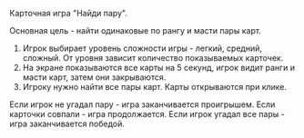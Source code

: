 Карточная игра "Найди пару".

Основная цель - найти одинаковые по рангу и масти пары карт. 

1. Игрок выбирает уровень сложности игры - легкий, средний, сложный. 
От уровня зависит количество показываемых карточек. 
2. На экране показываются все карты на 5 секунд, игрок видит ранги и масти карт, затем они закрываются.
3. Игроку нужно найти все пары карт.
Карты открываются при клике. 

Если игрок не угадал пару - игра заканчивается проигрышем.
Если карточки совпали - игра продолжается. 
Если игрок угадал все пары - игра заканчивается победой. 